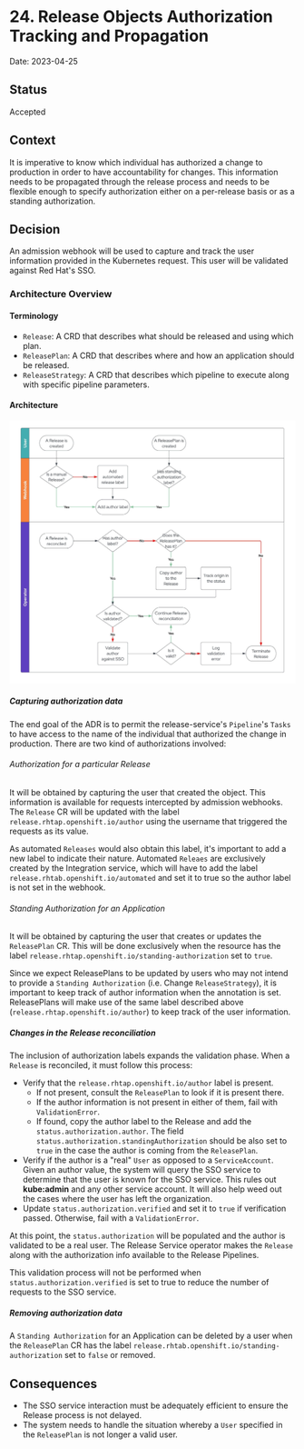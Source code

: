 # 24. Release Objects Authorization Tracking and Propagation

Date: 2023-04-25

## Status

Accepted

## Context

It is imperative to know which individual has authorized a change to production in order to have accountability for changes.
This information needs to be propagated through the release process and needs to be flexible enough to specify authorization
either on a per-release basis or as a standing authorization.

## Decision

An admission webhook will be used to capture and track the user information provided in the Kubernetes request. This user
will be validated against Red Hat's SSO.

### Architecture Overview

#### Terminology

* `Release`: A CRD that describes what should be released and using which plan.
* `ReleasePlan`: A CRD that describes where and how an application should be released.
* `ReleaseStrategy`: A CRD that describes which pipeline to execute along with specific pipeline parameters.

#### Architecture

![](../diagrams/ADR-0024/flowchart.jpg)

##### Capturing authorization data

The end goal of the ADR is to permit the release-service's `Pipeline`'s `Tasks` to have access to the name of the
individual that authorized the change in production. There are two kind of authorizations involved:

###### Authorization for a particular Release

It will be obtained by capturing the user that created the object. This information is available for requests intercepted
by admission webhooks. The `Release` CR will be updated with the label `release.rhtap.openshift.io/author` using the
username that triggered the requests as its value.

As automated `Releases` would also obtain this label, it's important to add a new label to indicate their nature. Automated
`Releaes` are exclusively created by the Integration service, which will have to add the label
`release.rhtab.openshift.io/automated` and set it to true so the author label is not set in the webhook.

###### Standing Authorization for an Application

It will be obtained by capturing the user that creates or updates the `ReleasePlan` CR. This will be done exclusively when
the resource has the label `release.rhtap.openshift.io/standing-authorization` set to `true`.

Since we expect ReleasePlans to be updated by users who may not intend to provide a `Standing Authorization`
(i.e. Change `ReleaseStrategy`), it is important to keep track of author information when the annotation is set.
ReleasePlans will make use of the same label described above (`release.rhtap.openshift.io/author`) to keep track of the
user information.

##### Changes in the Release reconciliation

The inclusion of authorization labels expands the validation phase. When a `Release` is reconciled, it must follow this
process:
* Verify that the `release.rhtap.openshift.io/author` label is present.
  * If not present, consult the `ReleasePlan` to look if it is present there.
  * If the author information is not present in either of them, fail with `ValidationError`.
  * If found, copy the author label to the Release and add the `status.authorization.author`. The field
`status.authorization.standingAuthorization` should be also set to `true` in the case the author is coming from the
`ReleasePlan`.
* Verify if the author is a "real" `User` as opposed to a `ServiceAccount`. Given an author value, the system will query
the SSO service to determine that the user is known for the SSO service. This rules out **kube:admin** and any other
service account. It will also help weed out the cases where the user has left the organization.
* Update `status.authorization.verified` and set it to `true` if verification passed. Otherwise, fail with a `ValidationError`.

At this point, the `status.authorization` will be populated and the author is validated to be a real user. The Release
Service operator makes the `Release` along with the authorization info available to the Release Pipelines.

This validation process will not be performed when `status.authorization.verified` is set to true to reduce the number
of requests to the SSO service.

##### Removing authorization data

A `Standing Authorization` for an Application can be deleted by a user when the `ReleasePlan` CR has the label
`release.rhtab.openshift.io/standing-authorization` set to `false` or removed.

## Consequences

* The SSO service interaction must be adequately efficient to ensure the Release process is not delayed.
* The system needs to handle the situation whereby a `User` specified in the `ReleasePlan` is not longer a valid user.
